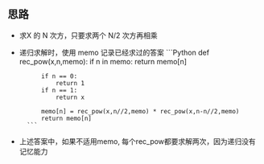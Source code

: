 ## 思路

- 求X 的 N 次方，只要求两个 N/2 次方再相乘
- 递归求解时，使用 memo 记录已经求过的答案
        ```Python
        def rec_pow(x,n,memo):
            if n in memo:
                return memo[n]
            
            if n == 0:
                return 1
            if n == 1:
                return x
        
            memo[n] = rec_pow(x,n//2,memo) * rec_pow(x,n-n//2,memo)
            return memo[n]
        ```
- 上述答案中，如果不适用memo, 每个rec_pow都要求解两次，因为递归没有记忆能力